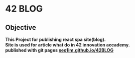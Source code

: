 # 42 BLOG

## Objective
<b>This Project for publishing react spa site(blog).<br>Site is used for article what do in 42 innovation accademy.<br>
published with git pages [seo1im.github.io/42BLOG](https://seo1im.github.io/42BLOG/)</b>

